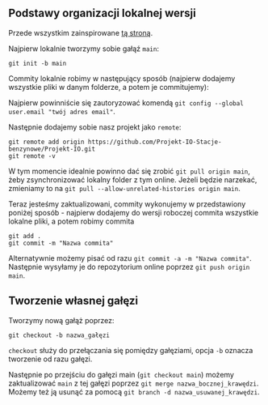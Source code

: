 ## Podstawy organizacji lokalnej wersji

Przede wszystkim zainspirowane [tą stroną](https://docs.github.com/en/migrations/importing-source-code/using-the-command-line-to-import-source-code/adding-locally-hosted-code-to-github).

Najpierw lokalnie tworzymy sobie gałąź `main`:
```
git init -b main
```
Commity lokalnie robimy w następujący sposób (najpierw dodajemy wszystkie pliki w danym folderze, a potem je commitujemy):

Najpierw powinniście się zautoryzować komendą `git config --global user.email "twój adres email"`.

Następnie dodajemy sobie nasz projekt jako `remote`:
```
git remote add origin https://github.com/Projekt-IO-Stacje-benzynowe/Projekt-IO.git
git remote -v
```

W tym momencie idealnie powinno dać się zrobić `git pull origin main`, żeby zsynchronizować lokalny folder z tym online.
Jeżeli będzie narzekać, zmieniamy to na `git pull --allow-unrelated-histories origin main`.

Teraz jesteśmy zaktualizowani, commity wykonujemy w przedstawiony poniżej sposób - najpierw dodajemy do wersji roboczej commita wszystkie lokalne pliki, a potem robimy commita
```
git add .
git commit -m "Nazwa commita"
```
Alternatywnie możemy pisać od razu `git commit -a -m "Nazwa commita"`.
Następnie wysyłamy je do repozytorium online poprzez `git push origin main`.

## Tworzenie własnej gałęzi

Tworzymy nową gałąż poprzez:
```
git checkout -b nazwa_gałęzi
```

`checkout` służy do przełączania się pomiędzy gałęziami, opcja `-b` oznacza tworzenie od razu gałęzi.

Następnie po przejściu do gałęzi main (`git checkout main`) możemy zaktualizować `main` z tej gałęzi poprzez `git merge nazwa_bocznej_krawędzi`. Możemy też ją usunąć za pomocą `git branch -d nazwa_usuwanej_krawędzi`.